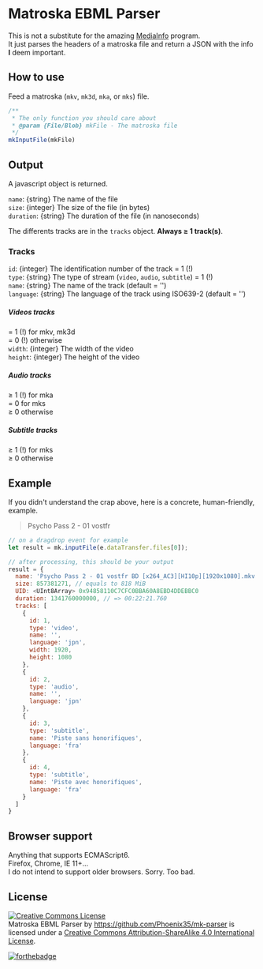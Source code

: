 # Matroska EBML Parser #

This is not a substitute for the amazing [MediaInfo](https://mediaarea.net/) program.  
It just parses the headers of a matroska file and return a JSON with the info **I** deem important.

## How to use ##
Feed a matroska (`mkv`, `mk3d`, `mka`, or `mks`) file.  

```javascript
/**
 * The only function you should care about
 * @param {File/Blob} mkFile - The matroska file 
 */
mkInputFile(mkFile)
```

## Output ##

A javascript object is returned.  

`name`: {string} The name of the file  
`size`: {integer} The size of the file (in bytes)  
`duration`: {string} The duration of the file (in nanoseconds)  

The differents tracks are in the `tracks` object. **Always &ge; 1 track(s)**.  

### Tracks ###
`id`: {integer} The identification number of the track = 1 (!)  
`type`: {string} The type of stream (`video`, `audio`, `subtitle`) = 1 (!)  
`name`: {string} The name of the track (default = '')  
`language`: {string} The language of the track using ISO639-2 (default = '')  

##### Videos tracks #####
= 1 (!) for mkv, mk3d  
= 0 (!) otherwise  
`width`: {integer} The width of the video  
`height`: {integer} The height of the video  

##### Audio tracks #####
&ge; 1 (!) for mka  
= 0 for mks  
&ge; 0 otherwise  

##### Subtitle tracks #####
&ge; 1 (!) for mks  
&ge; 0 otherwise  


## Example ##

If you didn't understand the crap above, here is a concrete, human-friendly, example.

> Psycho Pass 2 - 01 vostfr

```javascript
// on a dragdrop event for example
let result = mk.inputFile(e.dataTransfer.files[0]);

// after processing, this should be your output
result = {
  name: 'Psycho Pass 2 - 01 vostfr BD [x264_AC3][HI10p][1920x1080].mkv',
  size: 857381271, // equals to 818 MiB
  UID: <UInt8Array> 0x94858110C7CFC0BBA60A8EBD4DDEBBC0
  duration: 1341760000000, // => 00:22:21.760
  tracks: [
    {
      id: 1,
      type: 'video',
      name: '',
      language: 'jpn',
      width: 1920,
      height: 1080
    },
    {
      id: 2,
      type: 'audio',
      name: '',
      language: 'jpn'
    },
    {
      id: 3,
      type: 'subtitle',
      name: 'Piste sans honorifiques',
      language: 'fra'
    },
    {
      id: 4,
      type: 'subtitle',
      name: 'Piste avec honorifiques',
      language: 'fra'
    }
  ]
}
```

## Browser support ##
Anything that supports ECMAScript6.  
Firefox, Chrome, IE 11+...  
I do not intend to support older browsers. Sorry. Too bad.

## License ##

<a rel="license" href="http://creativecommons.org/licenses/by-sa/4.0/"><img alt="Creative Commons License" style="border-width:0" src="https://i.creativecommons.org/l/by-sa/4.0/88x31.png" /></a><br /><span xmlns:dct="http://purl.org/dc/terms/" property="dct:title">Matroska EBML Parser</span> by <a xmlns:cc="http://creativecommons.org/ns#" href="https://github.com/Phoenix35/mk-parser" property="cc:attributionName" rel="cc:attributionURL">https://github.com/Phoenix35/mk-parser</a> is licensed under a <a rel="license" href="http://creativecommons.org/licenses/by-sa/4.0/">Creative Commons Attribution-ShareAlike 4.0 International License</a>.

[![forthebadge](http://forthebadge.com/images/badges/uses-js.svg)](http://forthebadge.com)
